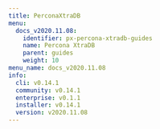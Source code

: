 ```yaml
---
title: PerconaXtraDB
menu:
  docs_v2020.11.08:
    identifier: px-percona-xtradb-guides
    name: Percona XtraDB
    parent: guides
    weight: 10
menu_name: docs_v2020.11.08
info:
  cli: v0.14.1
  community: v0.14.1
  enterprise: v0.1.1
  installer: v0.14.1
  version: v2020.11.08
---
```


